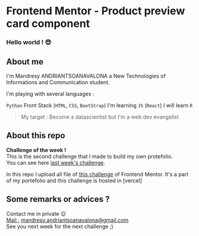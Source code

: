 # Frontend Mentor - Product preview card component

<h3>Hello world ! 😎 </h3>

## About me
I'm Mandresy ANDRIANTSOANAVALONA a New Technologies of Informations and Communication student.

I'm playing with several languages :

`Python`
Front Stack (`HTML`, `CSS`, `BootStrap`)
I'm learning `JS` (`React`)
I will learn `R`
>My target : Become a datascientist but I'm a web dev evangelist

## About this repo 
<b>Challenge of the week !</b><br>
This is the second challenge that I made to build my own protefolio. <br> You can see here [last week's challenge](https://github.com/mandresyandri/qr-code-page).<br>

In this repo I upload all file of [this challenge](https://www.frontendmentor.io/challenges/product-preview-card-component-GO7UmttRfa) of Frontend Mentor.
It's a part of my portefolio and this challenge is hosted in [vercel]


## Some remarks or advices ?
Contact me in private 😉 <br>
<u>Mail :</u> [mandresy.andriantsoanavalona@gmail.com](mailto:mandresy.andriantsoanavalona@gmail.com)<br>
See you next week for the next challenge ;)